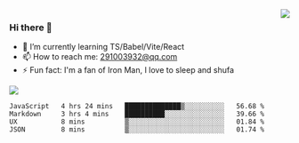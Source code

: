 <img align='right' src='https://github-readme-stats.vercel.app/api?username=niaogege&show_icons=true&theme=radical'/>

### Hi there 👋

- 🌱 I’m currently learning TS/Babel/Vite/React
- 📫 How to reach me: 291003932@qq.com
- ⚡ Fun fact:  I'm a fan of Iron Man, I love to sleep and shufa

![](https://github-readme-stats.vercel.app/api/top-langs/?username=niaogege&layout=compact)

<!--START_SECTION:waka-->
```text
JavaScript   4 hrs 24 mins   ██████████████▒░░░░░░░░░░   56.68 % 
Markdown     3 hrs 4 mins    ██████████░░░░░░░░░░░░░░░   39.66 % 
UX           8 mins          ▒░░░░░░░░░░░░░░░░░░░░░░░░   01.84 % 
JSON         8 mins          ▒░░░░░░░░░░░░░░░░░░░░░░░░   01.74 % 
```
<!--END_SECTION:waka-->
